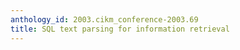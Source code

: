 ```yaml
---
anthology_id: 2003.cikm_conference-2003.69
title: SQL text parsing for information retrieval
---
```

